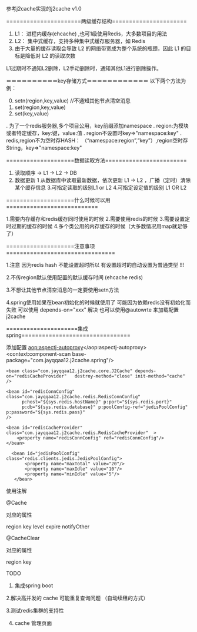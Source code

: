 
参考j2cache实现的j2cache v1.0



======================两级缓存结构======================

1. L1： 进程内缓存(ehcache)  ,也可1级使用Redis，大多数项目的用法
2. L2： 集中式缓存，支持多种集中式缓存服务器，如 Redis
3. 由于大量的缓存读取会导致 L2 的网络带宽成为整个系统的瓶颈，因此 L1 的目标是降低对 L2 的读取次数

L1过期时不通知L2删除，L2手动删除时，通知其他L1进行删除操作。


＝＝＝＝＝＝＝＝＝＝key存储方式＝＝＝＝＝＝＝＝＝＝＝＝
以下两个方法为例：

0. setn(region,key,value) //不通知其他节点清空消息
1. set(region,key,value)
2. set(key,value)


. 为了一个redis服务器,多个项目公用，key前缀添加namespace
. region:为模块或者特定缓存，key:键，value:值
. region不设置时key=>"namespace:key"
. redis,region不为空时存HASH： （“namespace:region”,“key”）,region空时存String，key=>"namespace:key"



====================数据读取方法========================

1. 读取顺序  -> L1 -> L2 -> DB
2. 数据更新
    1 从数据库中读取最新数据，依次更新 L1 -> L2 ，广播（定时）清除某个缓存信息
3.可指定读取的级别L1 or L2
4.可指定设定值的级别 L1 OR L2


====================什么时候可以用===========================

1.需要内存缓存和redis缓存同时使用的时候
2.需要使用redis的时候
3.需要设置定时过期的缓存的时候
4.多个类公用的内存缓存的时候（大多数情况用map就足够了）

====================注意事项================================

1.注意 因为redis hash 不能设置超时所以 有设置超时的自动设置为普通类型 !!!

2.不传region默认使用配置的默认缓存时间 (ehcache redis)

3.不想让其他节点清空消息的一定要使用setn方法

4.spring使用如果在bean初始化的时候就使用了  可能因为依赖redis没有初始化而失败   可以使用 depends-on="xxx" 解决  也可以使用@autowrte 来加载配置j2cache



=====================集成spring================================

添加配置
    <aop:aspectj-autoproxy></aop:aspectj-autoproxy>
    <context:component-scan base-package="com.jayqqaa12.j2cache.spring"/>

    <bean class="com.jayqqaa12.j2cache.core.J2Cache" depends-on="redisCacheProvider"   destroy-method="close" init-method="cache" />

    <bean id="redisConnConfig" class="com.jayqqaa12.j2cache.redis.RedisConnConfig"
          p:host="${sys.redis.hostName}" p:port="${sys.redis.port}"
          p:db="${sys.redis.database}" p:poolConfig-ref="jedisPoolConfig" p:password="${sys.redis.pass}"
    />

    <bean id="redisCacheProvider" class="com.jayqqaa12.j2cache.redis.RedisCacheProvider"  >
        <property name="redisConnConfig" ref="redisConnConfig"/>
    </bean>

      <bean id="jedisPoolConfig" class="redis.clients.jedis.JedisPoolConfig">
           <property name="maxTotal" value="20"/>
           <property name="maxIdle" value="10"/>
           <property name="minIdle" value="5"/>
       </bean>


使用注解


@Cache

对应的属性

region
key
level
expire
notifyOther

@CacheClear

对应的属性

region
key





TODO

1. 集成spring boot

2.解决高并发的 cache 可能重复查询问题  （自动续租的方式）

3.测试redis集群的支持性

4. cache 管理页面


